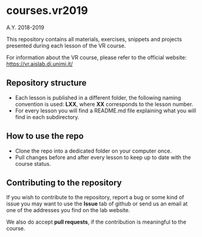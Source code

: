 # courses.vr2019
A.Y. 2018-2019

This repository contains all materials, exercises, snippets and projects presented during each lesson of the VR course.

For information about the VR course, please refer to the official website: https://vr.aislab.di.unimi.it/

## Repository structure
* Each lesson is published in a different folder, the following naming convention is used: **LXX**, where **XX** corresponds to the lesson number.
* For every lesson you will find a README.md file explaining what you will find in each subdirectory.

## How to use the repo

* Clone the repo into a dedicated folder on your computer once.
* Pull changes before and after every lesson to keep up to date with the course status.

## Contributing to the repository

If you wish to contribute to the repository, report a bug or some kind of issue you may want to use the **Issue** tab of github or send us an email at one of the addresses you find on the lab website.

We also do accept **pull requests**, if the contribution is meaningful to the course.
